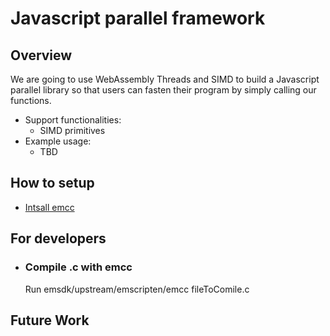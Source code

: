 # Javascript parallel framework

## Overview

We are going to use WebAssembly Threads and SIMD to build a Javascript parallel library so that users can fasten their program by simply calling our functions.

* Support functionalities:
  * SIMD primitives
* Example usage:
  * TBD


## How to setup

* [Intsall emcc](https://emscripten.org/docs/getting_started/downloads.html#sdk-download-and-install)

## For developers

* ### Compile .c with emcc

  Run emsdk/upstream/emscripten/emcc fileToComile.c




## Future Work
